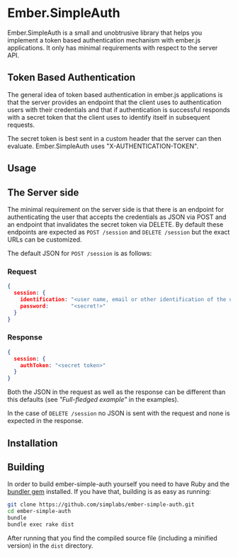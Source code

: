 #  Ember.SimpleAuth

Ember.SimpleAuth is a small and unobtrusive library that helps you implement a
token based authentication mechanism with ember.js applications. It only has
minimal requirements with respect to the server API.

## Token Based Authentication

The general idea of token based authentication in ember.js applications is that
the server provides an endpoint that the client uses to authentication users
with their credentials and that if authentication is successful responds with a
secret token that the client uses to identify itself in subsequent requests.

The secret token is best sent in a custom header that the server can then
evaluate. Ember.SimpleAuth uses "X-AUTHENTICATION-TOKEN".

## Usage

## The Server side

The minimal requirement on the server side is that there is an endpoint for authenticating
the user that accepts the credentials as JSON via POST and an endpoint that invalidates the
secret token via DELETE. By default these endpoints are expected as ```POST /session``` and
```DELETE /session``` but the exact URLs can be customized.

The default JSON for ```POST /session``` is as follows:

### Request

```json
{
  session: {
    identification: "<user name, email or other identification of the user>",
    password:       "<secret!>"
  }
}
```

### Response

```json
{
  session: {
    authToken: "<secret token>"
  }
}
```

Both the JSON in the request as well as the response can be different than this
defaults (see _"Full-fledged example"_ in the examples).

In the case of ```DELETE /session``` no JSON is sent with the request and none
is expected in the response.

## Installation

## Building

In order to build ember-simple-auth yourself you need to have Ruby and the
[bundler gem](http://bundler.io) installed. If you have that, building is
as easy as running:

```bash
git clone https://github.com/simplabs/ember-simple-auth.git
cd ember-simple-auth
bundle
bundle exec rake dist
```

After running that you find the compiled source file (including a minified
version) in the ```dist``` directory.
